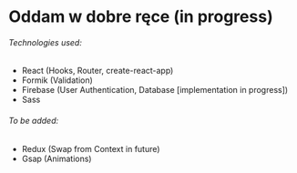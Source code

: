 
# Oddam w dobre ręce (in progress)

###### Technologies used:

- React (Hooks, Router, create-react-app)
- Formik (Validation)
- Firebase (User Authentication, Database [implementation in progress])
- Sass

###### To be added:
- Redux (Swap from Context in future)
- Gsap (Animations)
